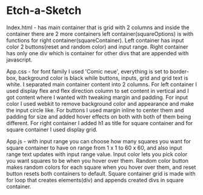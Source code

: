 # Etch-a-Sketch

Index.html - has main container that is grid with 2 columns and inside the container there are 2 more containers
left container(squareOptions) is with functions for right container(squareContainer). Left container has input color
2 buttons(reset and random color) and input range.
Right container has only one div which is container for other divs that are appended with javascript.

App.css - for font family I used 'Comic neue', everything is set to border-box, background color is black while
buttons, inputs, grid and grid text is white. I separated main container content into 2 columns. For left container
I used display flex and flex direction column to set content in vertical and I got content where I wanted with tweaking
margin and padding. For input color I used webkit to remove background color and appearance and make the input circle
like. For buttons I used margin inline to center them and padding for size and added hover effects on both with both of
them being different.
For right container I added h1 as title for square container and for square container I used display grid.

App.js - with input range you can choose how many squares you want for square container to have on range from 1 x 1
to 60 x 60, and also input range text updates with input range value. Input color lets you pick color you want squares to
be when you hover over them. Random color button makes random colors for each square when you hover over them, and reset
button resets both containers to default.
Square container grid is made with for loop that creates elements(div) and appends created divs in square container.
